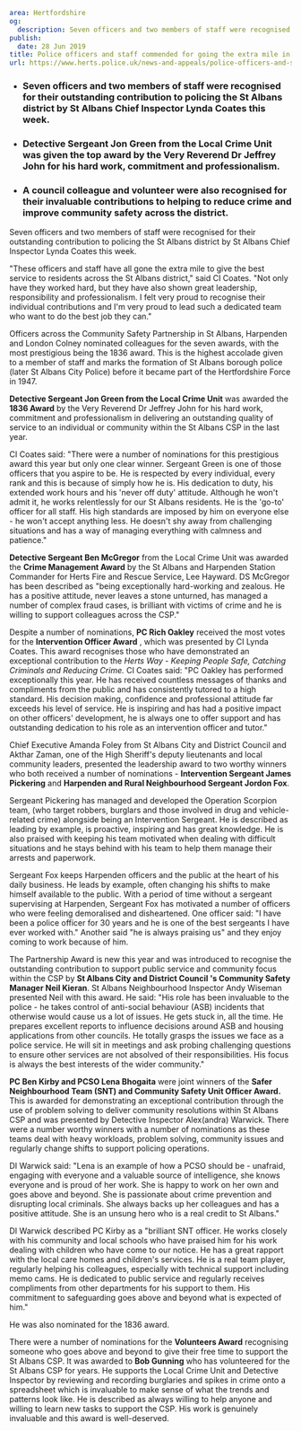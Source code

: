 ```yaml
area: Hertfordshire
og:
  description: Seven officers and two members of staff were recognised for their outstanding contribution to policing the St Albans district by St Albans Chief Inspector Lynda Coates this week.
publish:
  date: 28 Jun 2019
title: Police officers and staff commended for going the extra mile in St Albans
url: https://www.herts.police.uk/news-and-appeals/police-officers-and-staff-commended-for-going-the-extra-mile-in-st-albans-0427f
```

* ### Seven officers and two members of staff were recognised for their outstanding contribution to policing the St Albans district by St Albans Chief Inspector Lynda Coates this week.

 * ### Detective Sergeant Jon Green from the Local Crime Unit was given the top award by the Very Reverend Dr Jeffrey John for his hard work, commitment and professionalism.

 * ### A council colleague and volunteer were also recognised for their invaluable contributions to helping to reduce crime and improve community safety across the district.

Seven officers and two members of staff were recognised for their outstanding contribution to policing the St Albans district by St Albans Chief Inspector Lynda Coates this week.

"These officers and staff have all gone the extra mile to give the best service to residents across the St Albans district," said CI Coates. "Not only have they worked hard, but they have also shown great leadership, responsibility and professionalism. I felt very proud to recognise their individual contributions and I'm very proud to lead such a dedicated team who want to do the best job they can."

Officers across the Community Safety Partnership in St Albans, Harpenden and London Colney nominated colleagues for the seven awards, with the most prestigious being the 1836 award. This is the highest accolade given to a member of staff and marks the formation of St Albans borough police (later St Albans City Police) before it became part of the Hertfordshire Force in 1947.

**Detective Sergeant Jon Green from the Local Crime Unit** was awarded the **1836 Award** by the Very Reverend Dr Jeffrey John for his hard work, commitment and professionalism in delivering an outstanding quality of service to an individual or community within the St Albans CSP in the last year.

CI Coates said: "There were a number of nominations for this prestigious award this year but only one clear winner. Sergeant Green is one of those officers that you aspire to be. He is respected by every individual, every rank and this is because of simply how he is. His dedication to duty, his extended work hours and his 'never off duty' attitude. Although he won't admit it, he works relentlessly for our St Albans residents. He is the 'go-to' officer for all staff. His high standards are imposed by him on everyone else - he won't accept anything less. He doesn't shy away from challenging situations and has a way of managing everything with calmness and patience."

**Detective Sergeant Ben McGregor** from the Local Crime Unit was awarded the **Crime Management Award** by the St Albans and Harpenden Station Commander for Herts Fire and Rescue Service, Lee Hayward. DS McGregor has been described as "being exceptionally hard-working and zealous. He has a positive attitude, never leaves a stone unturned, has managed a number of complex fraud cases, is brilliant with victims of crime and he is willing to support colleagues across the CSP."

Despite a number of nominations, **PC Rich Oakley** received the most votes for the **Intervention Officer Award** , which was presented by CI Lynda Coates. This award recognises those who have demonstrated an exceptional contribution to the _Herts Way - Keeping People Safe, Catching Criminals and Reducing Crime._ CI Coates said: "PC Oakley has performed exceptionally this year. He has received countless messages of thanks and compliments from the public and has consistently tutored to a high standard. His decision making, confidence and professional attitude far exceeds his level of service. He is inspiring and has had a positive impact on other officers' development, he is always one to offer support and has outstanding dedication to his role as an intervention officer and tutor."

Chief Executive Amanda Foley from St Albans City and District Council and Akthar Zaman, one of the High Sheriff's deputy lieutenants and local community leaders, presented the leadership award to two worthy winners who both received a number of nominations - **Intervention Sergeant James Pickering** and **Harpenden and Rural Neighbourhood Sergeant Jordon Fox**.

Sergeant Pickering has managed and developed the Operation Scorpion team, (who target robbers, burglars and those involved in drug and vehicle-related crime) alongside being an Intervention Sergeant. He is described as leading by example, is proactive, inspiring and has great knowledge. He is also praised with keeping his team motivated when dealing with difficult situations and he stays behind with his team to help them manage their arrests and paperwork.

Sergeant Fox keeps Harpenden officers and the public at the heart of his daily business. He leads by example, often changing his shifts to make himself available to the public. With a period of time without a sergeant supervising at Harpenden, Sergeant Fox has motivated a number of officers who were feeling demoralised and disheartened. One officer said: "I have been a police officer for 30 years and he is one of the best sergeants I have ever worked with." Another said "he is always praising us" and they enjoy coming to work because of him.

The Partnership Award is new this year and was introduced to recognise the outstanding contribution to support public service and community focus within the CSP by **St Albans City and District Council 's Community Safety Manager Neil Kieran**. St Albans Neighbourhood Inspector Andy Wiseman presented Neil with this award. He said: "His role has been invaluable to the police - he takes control of anti-social behaviour (ASB) incidents that otherwise would cause us a lot of issues. He gets stuck in, all the time. He prepares excellent reports to influence decisions around ASB and housing applications from other councils. He totally grasps the issues we face as a police service. He will sit in meetings and ask probing challenging questions to ensure other services are not absolved of their responsibilities. His focus is always the best interests of the wider community."

**PC Ben Kirby and PCSO Lena Bhogaita** were joint winners of the **Safer Neighbourhood Team (SNT) and Community Safety Unit Officer Award.** This is awarded for demonstrating an exceptional contribution through the use of problem solving to deliver community resolutions within St Albans CSP and was presented by Detective Inspector Alex(andra) Warwick. There were a number worthy winners with a number of nominations as these teams deal with heavy workloads, problem solving, community issues and regularly change shifts to support policing operations.

DI Warwick said: "Lena is an example of how a PCSO should be - unafraid, engaging with everyone and a valuable source of intelligence, she knows everyone and is proud of her work. She is happy to work on her own and goes above and beyond. She is passionate about crime prevention and disrupting local criminals. She always backs up her colleagues and has a positive attitude. She is an unsung hero who is a real credit to St Albans."

DI Warwick described PC Kirby as a "brilliant SNT officer. He works closely with his community and local schools who have praised him for his work dealing with children who have come to our notice. He has a great rapport with the local care homes and children's services. He is a real team player, regularly helping his colleagues, especially with technical support including memo cams. He is dedicated to public service and regularly receives compliments from other departments for his support to them. His commitment to safeguarding goes above and beyond what is expected of him."

He was also nominated for the 1836 award.

There were a number of nominations for the **Volunteers Award** recognising someone who goes above and beyond to give their free time to support the St Albans CSP. It was awarded to **Bob Gunning** who has volunteered for the St Albans CSP for years. He supports the Local Crime Unit and Detective Inspector by reviewing and recording burglaries and spikes in crime onto a spreadsheet which is invaluable to make sense of what the trends and patterns look like. He is described as always willing to help anyone and willing to learn new tasks to support the CSP. His work is genuinely invaluable and this award is well-deserved.
